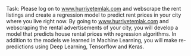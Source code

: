    Task: Please log on to www.hurriyetemlak.com and webscrape the rent listings and create a regression model to predict rent prices in your city where you live right now.
By going to www.hurriyetemlak.com and webscraping the rental advertisements of your city, you will develop a model that predicts house rental prices with regression algorithms.
In addition to the models we learned in Machine Learning, you will make re-predictions using Deep Learning, Tensorflow and Keras.
